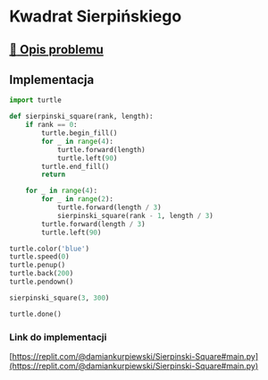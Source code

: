 # Kwadrat Sierpińskiego

## [:link: Opis problemu](../../../../algorithms/fractals/sierpinski-square.md)

## Implementacja

```python linenums="1"
import turtle

def sierpinski_square(rank, length):
    if rank == 0:
        turtle.begin_fill()
        for _ in range(4):
            turtle.forward(length)
            turtle.left(90)
        turtle.end_fill()
        return

    for _ in range(4):
        for _ in range(2):
            turtle.forward(length / 3)
            sierpinski_square(rank - 1, length / 3)
        turtle.forward(length / 3)
        turtle.left(90)

turtle.color('blue')
turtle.speed(0)
turtle.penup()
turtle.back(200)
turtle.pendown()

sierpinski_square(3, 300)

turtle.done()
```

### Link do implementacji

[https://replit.com/@damiankurpiewski/Sierpinski-Square#main.py](https://replit.com/@damiankurpiewski/Sierpinski-Square#main.py)

